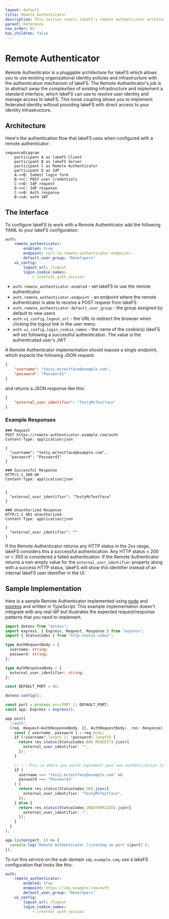 ```yaml
---
layout: default
title: Remote Authenticator
description: This section covers lakeFS's remote authenticator architecture for integrating with existing security infrastructure
parent: Reference
nav_order: 62
has_children: false
---
```


# Remote Authenticator

Remote Authenticator is a pluggable architecture for lakeFS which allows you to use existing organizational identity policies and infrastructure with the authentication mechanism of lakeFS. The Remote Authenticator's job is to abstract away the complexities of existing infrastructure and implement a standard interface, which lakeFS can use to resolve user identity and manage access to lakeFS. This loose coupling allows you to implement federated identity without providing lakeFS with direct access to your identity infrastructure.

## Architecture

Here's the authentication flow that lakeFS uses when configured with a remote authenticator:

```mermaid
sequenceDiagram
    participant A as lakeFS Client
    participant B as lakeFS Server
    participant C as Remote Authenticator
    participant D as IdP
    A->>B: Submit login form
    B->>C: POST user credentials
    C->>D: IdP request
    D->>C: IdP response
    C->>B: Auth response
    B->>A: auth JWT
```

## The Interface

To configure lakeFS to work with a Remote Authenticator add the following YAML to your lakeFS configuration:

```yaml
auth:
    remote_authenticator:
        enabled: true
        endpoint: <url-to-remote-authenticator-endpoint>
        default_user_group: "Developers"
    ui_config:
        logout_url: /logout
        login_cookie_names:
            - internal_auth_session
```

- `auth.remote_authenticator.enabled` - set lakeFS to use the remote authenticator
- `auth.remote_authenticator.endpoint` - an endpoint where the remote authenticator is able to receive a POST request from lakeFS
- `auth.remote_authenticator.default_user_group` - the group assigned by default to new users
- `auth.ui_config.logout_url` - the URL to redirect the browser when clicking the logout link in the user menu
- `auth.ui_config.login_cookie_names` - the name of the cookie(s) lakeFS will set following a successful authentication. The value is the authenticated user's JWT

A Remote Authenticator implementation should expose a single endpoint, which expects the following JSON request:

```JSON
{
    "username": "testy.mctestface@example.com",
    "password": "Password1"
}
```

and returns a JSON response like this:

```JSON
{
    "external_user_identifier": "TestyMcTestface"
}
```

### Example Responses

```HTTP
### Request
POST https://remote-authenticator.example.com/auth
Content-Type: application/json

{
  "username": "testy.mctestface@example.com",
  "password": "Password1"
}

### Successful Response
HTTP/1.1 200 OK
Content-Type: application/json


{
  "external_user_identifier": "TestyMcTestface"
}

### Unauthorized Response
HTTP/1.1 401 Unauthorized
Content-Type: application/json

{
  "external_user_identifier": ""
}

```

If the Remote Authenticator returns any HTTP status in the 2xx range, lakeFS considers this a successful authentication. Any HTTP status < 200 or > 300 is considered a failed authentication. If the Remote Authenticator returns a non-empty value for the `external_user_identifier` property along with a success HTTP status, lakeFS will show this identifier instead of an internal lakeFS user identifier in the UI.

## Sample Implementation

Here is a sample Remote Authenticator implemented using [node](https://nodejs.org/) and [express](https://expressjs.com/) and written in TypeScript. This example implementation doesn't integrate with any real IdP but illustrates the expected request/response patterns that you need to implement.

```TypeScript
import dotenv from "dotenv";
import express, { Express, Request, Response } from "express";
import { StatusCodes } from "http-status-codes";

type AuthRequestBody = {
  username: string;
  password: string;
};

type AuthResponseBody = {
  external_user_identifier: string;
};

const DEFAULT_PORT = 80;

dotenv.config();

const port = process.env.PORT || DEFAULT_PORT;
const app: Express = express();

app.post(
  "/auth",
  (req: Request<AuthResponseBody, {}, AuthRequestBody>, res: Response) => {
    const { username, password } = req.body;
    if (!username?.length || !password?.length) {
      return res.status(StatusCodes.BAD_REQUEST).json({
        external_user_identifier: "",
      });
    }

    // 👇🏻 This is where you would implement your own authentication logic
    if (
      username === "testy.mctestface@example.com" &&
      password === "Password1"
    ) {
      return res.status(StatusCodes.OK).json({
        external_user_identifier: "TestyMcTestface",
      });
    } else {
      return res.status(StatusCodes.UNAUTHORIZED).json({
        external_user_identifier: "",
      });
    }
  }
);

app.listen(port, () => {
  console.log(`Remote Authenticator listening on port ${port}`);
});
```

To run this service on the sub-domain `idp.example.com`, use a lakeFS configuration that looks like this:

```yaml
auth:
    remote_authenticator:
        enabled: true
        endpoint: https://idp.example.com/auth
        default_user_group: "Developers"
    ui_config:
        logout_url: /logout
        login_cookie_names:
            - internal_auth_session
```

